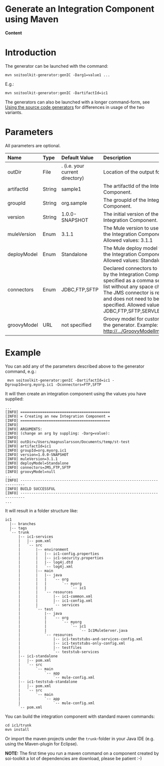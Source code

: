 # Generate an Integration Component using Maven #

**Content**


# Introduction #

The generator can be launched with the command:

```
mvn soitoolkit-generator:genIC -Darg1=value1 ...
```

E.g.:

```
mvn soitoolkit-generator:genIC -DartifactId=ic1
```

The generators can also be launched with a longer command-form, see [Using the source code generators](UG_UsingGenerators.md) for differences in usage of the two variants.


# Parameters #

All parameters are optional.

| **Name** | **Type** | **Default Value** | **Description** |
|:---------|:---------|:------------------|:----------------|
| outDir   | File     | . (i.e. your current directory) | Location of the output folder. |
| artifactId | String   | sample1           | The artifactId of the Integration Component.  |
| groupId  | String   | org.sample        | The groupId of the Integration Component. |
| version  | String   | 1.0.0-SNAPSHOT    | The initial version of the Integration Component. |
| muleVersion | Enum     | 3.1.1             | The Mule version to use within the Integration Component. Allowed values: 3.1.1 |
| deployModel | Enum     | Standalone        | The Mule deploy model to use for the Integration Component. Allowed values: Standalone, War |
| connectors | Enum     | JDBC,FTP,SFTP     | Declared connectors to be used by the Integration Component, specified as a comma separated list without any space characters. The JMS connector is required and does not need to be specified. Allowed values: JDBC,FTP,SFTP,SERVLET |
| groovyModel | URL      | not specified     | Groovy model for customizing the generator. Example: [http://.../GroovyModelImpl.groovy](http://soi-toolkit.googlecode.com/svn/trunk/tools/soitoolkit-generator/soitoolkit-generator/src/test/java/org/soitoolkit/tools/generator/model/GroovyModelImpl.groovy)  |


# Example #

You can add any of the parameters described above to the generator command, e.g.:

```
 mvn soitoolkit-generator:genIC -DartifactId=ic1 -DgroupId=org.myorg.ic1 -Dconnectors=FTP,SFTP
```

It will then create an integration component using the values you have supplied:

```
...
[INFO] =========================================
[INFO] = Creating an new Integration Component =
[INFO] =========================================
[INFO] 
[INFO] ARGUMENTS:
[INFO] (change an arg by suppling: -Darg=value):
[INFO] 
[INFO] outDir=/Users/magnuslarsson/Documents/temp/st-test
[INFO] artifactId=ic1
[INFO] groupId=org.myorg.ic1
[INFO] version=1.0.0-SNAPSHOT
[INFO] muleVersion=3.1.1
[INFO] deployModel=Standalone
[INFO] connectors=JMS,FTP,SFTP
[INFO] groovyModel=null
...
[INFO] ------------------------------------------------------------------------
[INFO] BUILD SUCCESSFUL
[INFO] ------------------------------------------------------------------------
...
```

It will result in a folder structure like:

```
ic1
  |-- branches
  |-- tags
  `-- trunk
      |-- ic1-services
      |   |-- pom.xml
      |   `-- src
      |       |-- environment
      |       |   |-- ic1-config.properties
      |       |   |-- ic1-security.properties
      |       |   |-- log4j.dtd
      |       |   `-- log4j.xml
      |       |-- main
      |       |   |-- java
      |       |   |   `-- org
      |       |   |       `-- myorg
      |       |   |           `-- ic1
      |       |   `-- resources
      |       |       |-- ic1-common.xml
      |       |       |-- ic1-config.xml
      |       |       `-- services
      |       `-- test
      |           |-- java
      |           |   `-- org
      |           |       `-- myorg
      |           |           `-- ic1
      |           |               `-- Ic1MuleServer.java
      |           `-- resources
      |               |-- ic1-teststubs-and-services-config.xml
      |               |-- ic1-teststubs-only-config.xml
      |               |-- testfiles
      |               `-- teststub-services
      |-- ic1-standalone
      |   |-- pom.xml
      |   `-- src
      |       `-- main
      |           `-- app
      |               `-- mule-config.xml
      |-- ic1-teststub-standalone
      |   |-- pom.xml
      |   `-- src
      |       `-- main
      |           `-- app
      |               `-- mule-config.xml
      `-- pom.xml
```


You can build the integration component with standard maven commands:

```
cd ic1/trunk
mvn install
```

Or import the maven projects under the `trunk`-folder in your Java IDE (e.g. using the Maven-plugin for Eclipse).

**NOTE:** The first time you run a maven command on a component created by soi-toolkit a lot of dependencies are download, please be patient :-)